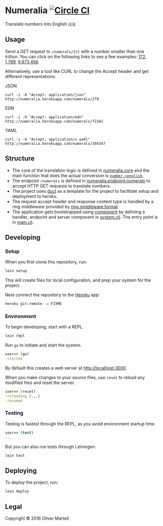 # Numeralia [![Circle CI](https://circleci.com/gh/omartell/numeralia.svg?style=svg&circle-token=e34d9add3b46a9779014df53f1fbd498586eddda)](https://circleci.com/gh/omartell/numeralia)

Translate numbers into English 🇬🇧

## Usage

Send a GET request to `/numerals/{n}` with a number smaller than one trillion. You can click on the following links to see a few examples: [172](http://numeralia.herokuapp.com/numerals/172), [1,789](http://numeralia.herokuapp.com/numerals/1789), [9,873,456](http://numeralia.herokuapp.com/numerals/9873456).

Alternatively, use a tool like CURL to change the Accept header and get different representations:

JSON
```
curl -i -H "Accept: application/json" http://numeralia.herokuapp.com/numerals/279
```
EDN
```
curl -i -H "Accept: application/edn" http://numeralia.herokuapp.com/numerals/72341
```
YAML
```
curl -i -H "Accept: application/x-yaml" http://numeralia.herokuapp.com/numerals/384347
```

## Structure
- The core of the translation logic is defined in [numeralia.core](https://github.com/omartell/numeralia/blob/master/src/numeralia/core.clj) and the main function that does the actual conversion is [`number->english`](https://github.com/omartell/numeralia/blob/master/src/numeralia/core.clj#L36).
- The endpoint `/numerals` is defined in [numeralia.endpoint.numerals](https://github.com/omartell/numeralia/blob/master/src/numeralia/endpoint/numerals.clj) to accept HTTP GET requests to translate numbers.
- The project uses [duct](http://github.com/weavejester/duct) as a template for the project to facilitate setup and deployment to heroku.
- The request accept header and response content type is handled by a ring middleware provided by [ring.middleware.format](https://github.com/ngrunwald/ring-middleware-format).
- The application gets bootstrapped using [component](http://github.com/stuartsierra/component) by defining a handler, endpoint and server component in [system.clj](https://github.com/omartell/numeralia/blob/master/src/numeralia/system.clj). The entry point is in [main.clj](https://github.com/omartell/numeralia/blob/master/src/numeralia/main.clj).

## Developing

### Setup

When you first clone this repository, run:

```sh
lein setup
```

This will create files for local configuration, and prep your system
for the project.

Next connect the repository to the [Heroku][] app:

```sh
heroku git:remote -a FIXME
```

[heroku]: https://www.heroku.com/

### Environment

To begin developing, start with a REPL.

```sh
lein repl
```

Run `go` to initiate and start the system.

```clojure
user=> (go)
:started
```

By default this creates a web server at <http://localhost:3000>.

When you make changes to your source files, use `reset` to reload any
modified files and reset the server.

```clojure
user=> (reset)
:reloading (...)
:resumed
```

### Testing

Testing is fastest through the REPL, as you avoid environment startup
time.

```clojure
user=> (test)
...
```

But you can also run tests through Leiningen.

```sh
lein test
```

## Deploying

To deploy the project, run:

```sh
lein deploy
```

## Legal

Copyright © 2016 Oliver Martell
